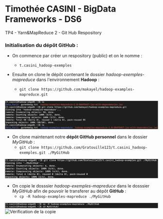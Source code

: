 # Timothée CASINI - BigData Frameworks - DS6
TP4 - Yarn&MapReduce 2 - Git Hub Respository

### Initialisation du dépôt **GitHub** :

- On commence par créer un respository (public) et on le nomme : 
  * `t.casini_hadoop-exemples`

- Ensuite on clone le dépôt contenant le dossier *hadoop-exemples-mapreduce* dans l'environnement **Hadoop** :
  * `git clone https://github.com/makayel/hadoop-examples-mapreduce.git`

![Dépôt hadoop-exemples-mapreduce](img1.jpg)

- On clone maintenant notre **dépôt GitHub personnel** dans le dossier *MyGitHub* :
  * `git clone https://github.com/Gratouille123/t.casini_hadoop-exemples.git ./MyGitHub`

![Dépôt personnel](img2.jpg)

- On copie le dosssier *hadoop-exemples-mapreduce* dans le dosssier *MyGitHub* afin de pouvoir le transferer au dépôt **GitHub** :
  * `cp -R hadoop-examples-mapreduce ./MyGitHub`

![Copie du dossier vers notre git](img3.jpg)
![Vérification de la copie](img4.jp)
